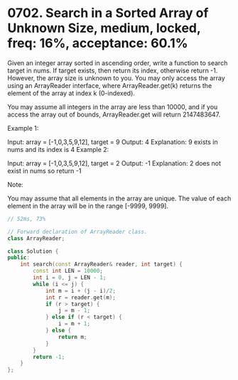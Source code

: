 # 0702. Search in a Sorted Array of Unknown Size, medium, locked, freq: 16%, acceptance: 60.1%
Given an integer array sorted in ascending order, write a function to search target in nums.  If target exists, then return its index, otherwise return -1. However, the array size is unknown to you. You may only access the array using an ArrayReader interface, where ArrayReader.get(k) returns the element of the array at index k (0-indexed).

You may assume all integers in the array are less than 10000, and if you access the array out of bounds, ArrayReader.get will return 2147483647.

Example 1:

Input: array = [-1,0,3,5,9,12], target = 9
Output: 4
Explanation: 9 exists in nums and its index is 4
Example 2:

Input: array = [-1,0,3,5,9,12], target = 2
Output: -1
Explanation: 2 does not exist in nums so return -1
 
Note:

You may assume that all elements in the array are unique.
The value of each element in the array will be in the range [-9999, 9999].

```c++
// 52ms, 73%

// Forward declaration of ArrayReader class.
class ArrayReader;

class Solution {
public:
    int search(const ArrayReader& reader, int target) {
        const int LEN = 10000;
        int i = 0, j = LEN - 1;
        while (i <= j) {
            int m = i + (j - i)/2;
            int r = reader.get(m);
            if (r > target) {
                j = m - 1;
            } else if (r < target) {
                i = m + 1;
            } else {
                return m;
            }
        }
        return -1;
    }
};
```
